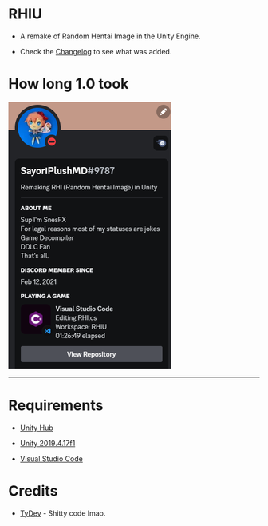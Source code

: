 # RHIU

* A remake of Random Hentai Image in the Unity Engine.

* Check the [Changelog](https://github.com/YukiMD/RHIU/blob/main/Changelog.md) to see what was added.

# How long 1.0 took

![Totally didn't spend almost 1 hour and 30 mins on this.](speedrun.png)

<hr>

# Requirements

* [Unity Hub](https://unity.com/download)

* [Unity 2019.4.17f1](https://download.unity3d.com/download_unity/667c8606c536/UnityDownloadAssistant-2019.4.17f1.exe?_ga=2.87614616.18637105.1673571287-1542673387.1673571287)

* [Visual Studio Code](https://code.visualstudio.com)

# Credits

* [TyDev](https://twitter.com/snesfx) - Shitty code lmao.
